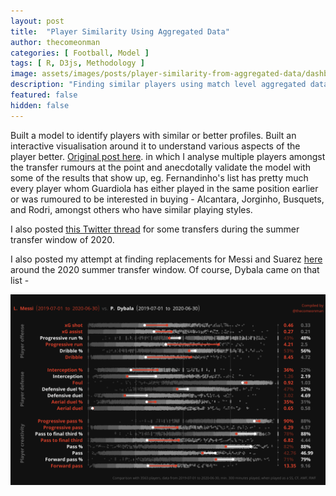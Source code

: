 ```yaml
---
layout: post
title:  "Player Similarity Using Aggregated Data"
author: thecomeonman
categories: [ Football, Model ]
tags: [ R, D3js, Methodology ]
image: assets/images/posts/player-similarity-from-aggregated-data/dashboard.gif
description: "Finding similar players using match level aggregated data, such as passes attempted during the game"
featured: false
hidden: false
---
```


Built a model to identify players with similar or better profiles. Built an interactive visualisation around it to understand various aspects of the player better. [Original post here](https://thecomeonman.github.io/PlayerSimilarityFromAggregatedData).
in which I analyse multiple players amongst the transfer rumours at the point and anecdotally validate the model with some of the results that show up, eg. Fernandinho's list has pretty much every player whom Guardiola has either played in the same position earlier or was rumoured to be interested in buying - Alcantara, Jorginho, Busquets, and Rodri, amongst others who have similar playing styles. 

I also posted [this Twitter thread](https://twitter.com/thecomeonman/status/1306654311661760512) for some transfers during the summer transfer window of 2020.

I also posted my attempt at finding replacements for Messi and Suarez [here](https://github.com/thecomeonman/Replacing-Suarez-and-Messi) around the 2020 summer transfer window. Of course, Dybala came on that list -

![](https://raw.githubusercontent.com/thecomeonman/Replacing-Suarez-and-Messi/master/Messi_Dybala_1920_1920.png)